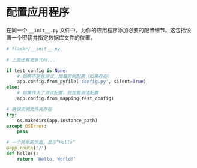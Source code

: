 # 配置应用程序

在同一个 `__init__.py` 文件中，为你的应用程序添加必要的配置细节。这包括设置一个密钥并指定数据库文件的位置。

```python
# flaskr/__init__.py

# 上面还有更多代码...

if test_config is None:
    # 如果不是在测试，加载实例配置（如果存在）
    app.config.from_pyfile('config.py', silent=True)
else:
    # 如果传入了测试配置，则加载测试配置
    app.config.from_mapping(test_config)

# 确保实例文件夹存在
try:
    os.makedirs(app.instance_path)
except OSError:
    pass

# 一个简单的页面，显示“Hello”
@app.route('/')
def hello():
    return 'Hello, World!'
```

